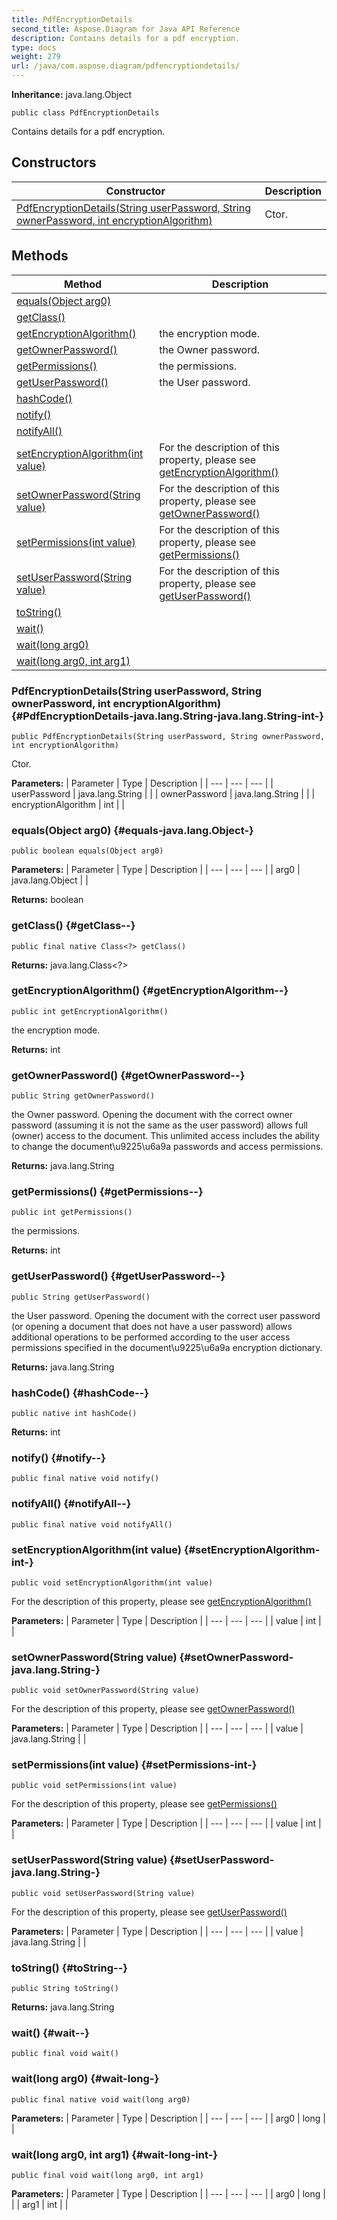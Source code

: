 ```yaml
---
title: PdfEncryptionDetails
second_title: Aspose.Diagram for Java API Reference
description: Contains details for a pdf encryption.
type: docs
weight: 279
url: /java/com.aspose.diagram/pdfencryptiondetails/
---
```


**Inheritance:**
java.lang.Object
```
public class PdfEncryptionDetails
```

Contains details for a pdf encryption.
## Constructors

| Constructor | Description |
| --- | --- |
| [PdfEncryptionDetails(String userPassword, String ownerPassword, int encryptionAlgorithm)](#PdfEncryptionDetails-java.lang.String-java.lang.String-int-) | Ctor. |
## Methods

| Method | Description |
| --- | --- |
| [equals(Object arg0)](#equals-java.lang.Object-) |  |
| [getClass()](#getClass--) |  |
| [getEncryptionAlgorithm()](#getEncryptionAlgorithm--) | the encryption mode. |
| [getOwnerPassword()](#getOwnerPassword--) | the Owner password. |
| [getPermissions()](#getPermissions--) | the permissions. |
| [getUserPassword()](#getUserPassword--) | the User password. |
| [hashCode()](#hashCode--) |  |
| [notify()](#notify--) |  |
| [notifyAll()](#notifyAll--) |  |
| [setEncryptionAlgorithm(int value)](#setEncryptionAlgorithm-int-) | For the description of this property, please see [getEncryptionAlgorithm()](../../com.aspose.diagram/pdfencryptiondetails\#getEncryptionAlgorithm--) |
| [setOwnerPassword(String value)](#setOwnerPassword-java.lang.String-) | For the description of this property, please see [getOwnerPassword()](../../com.aspose.diagram/pdfencryptiondetails\#getOwnerPassword--) |
| [setPermissions(int value)](#setPermissions-int-) | For the description of this property, please see [getPermissions()](../../com.aspose.diagram/pdfencryptiondetails\#getPermissions--) |
| [setUserPassword(String value)](#setUserPassword-java.lang.String-) | For the description of this property, please see [getUserPassword()](../../com.aspose.diagram/pdfencryptiondetails\#getUserPassword--) |
| [toString()](#toString--) |  |
| [wait()](#wait--) |  |
| [wait(long arg0)](#wait-long-) |  |
| [wait(long arg0, int arg1)](#wait-long-int-) |  |
### PdfEncryptionDetails(String userPassword, String ownerPassword, int encryptionAlgorithm) {#PdfEncryptionDetails-java.lang.String-java.lang.String-int-}
```
public PdfEncryptionDetails(String userPassword, String ownerPassword, int encryptionAlgorithm)
```


Ctor.

**Parameters:**
| Parameter | Type | Description |
| --- | --- | --- |
| userPassword | java.lang.String |  |
| ownerPassword | java.lang.String |  |
| encryptionAlgorithm | int |  |

### equals(Object arg0) {#equals-java.lang.Object-}
```
public boolean equals(Object arg0)
```




**Parameters:**
| Parameter | Type | Description |
| --- | --- | --- |
| arg0 | java.lang.Object |  |

**Returns:**
boolean
### getClass() {#getClass--}
```
public final native Class<?> getClass()
```




**Returns:**
java.lang.Class<?>
### getEncryptionAlgorithm() {#getEncryptionAlgorithm--}
```
public int getEncryptionAlgorithm()
```


the encryption mode.

**Returns:**
int
### getOwnerPassword() {#getOwnerPassword--}
```
public String getOwnerPassword()
```


the Owner password. Opening the document with the correct owner password (assuming it is not the same as the user password) allows full (owner) access to the document. This unlimited access includes the ability to change the document\\u9225\\u6a9a passwords and access permissions.

**Returns:**
java.lang.String
### getPermissions() {#getPermissions--}
```
public int getPermissions()
```


the permissions.

**Returns:**
int
### getUserPassword() {#getUserPassword--}
```
public String getUserPassword()
```


the User password. Opening the document with the correct user password (or opening a document that does not have a user password) allows additional operations to be performed according to the user access permissions specified in the document\\u9225\\u6a9a encryption dictionary.

**Returns:**
java.lang.String
### hashCode() {#hashCode--}
```
public native int hashCode()
```




**Returns:**
int
### notify() {#notify--}
```
public final native void notify()
```




### notifyAll() {#notifyAll--}
```
public final native void notifyAll()
```




### setEncryptionAlgorithm(int value) {#setEncryptionAlgorithm-int-}
```
public void setEncryptionAlgorithm(int value)
```


For the description of this property, please see [getEncryptionAlgorithm()](../../com.aspose.diagram/pdfencryptiondetails\#getEncryptionAlgorithm--)

**Parameters:**
| Parameter | Type | Description |
| --- | --- | --- |
| value | int |  |

### setOwnerPassword(String value) {#setOwnerPassword-java.lang.String-}
```
public void setOwnerPassword(String value)
```


For the description of this property, please see [getOwnerPassword()](../../com.aspose.diagram/pdfencryptiondetails\#getOwnerPassword--)

**Parameters:**
| Parameter | Type | Description |
| --- | --- | --- |
| value | java.lang.String |  |

### setPermissions(int value) {#setPermissions-int-}
```
public void setPermissions(int value)
```


For the description of this property, please see [getPermissions()](../../com.aspose.diagram/pdfencryptiondetails\#getPermissions--)

**Parameters:**
| Parameter | Type | Description |
| --- | --- | --- |
| value | int |  |

### setUserPassword(String value) {#setUserPassword-java.lang.String-}
```
public void setUserPassword(String value)
```


For the description of this property, please see [getUserPassword()](../../com.aspose.diagram/pdfencryptiondetails\#getUserPassword--)

**Parameters:**
| Parameter | Type | Description |
| --- | --- | --- |
| value | java.lang.String |  |

### toString() {#toString--}
```
public String toString()
```




**Returns:**
java.lang.String
### wait() {#wait--}
```
public final void wait()
```




### wait(long arg0) {#wait-long-}
```
public final native void wait(long arg0)
```




**Parameters:**
| Parameter | Type | Description |
| --- | --- | --- |
| arg0 | long |  |

### wait(long arg0, int arg1) {#wait-long-int-}
```
public final void wait(long arg0, int arg1)
```




**Parameters:**
| Parameter | Type | Description |
| --- | --- | --- |
| arg0 | long |  |
| arg1 | int |  |

